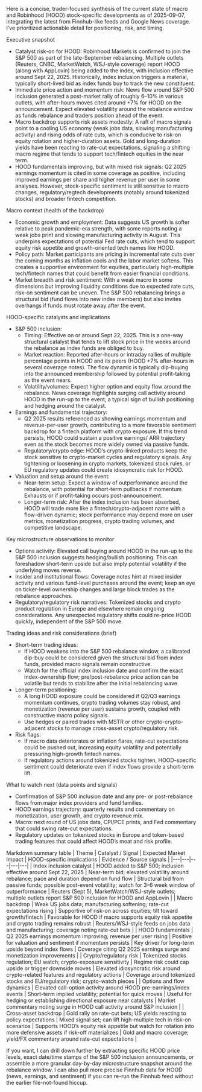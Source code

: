 Here is a concise, trader-focused synthesis of the current state of macro and Robinhood (HOOD) stock-specific developments as of 2025-09-07, integrating the latest from Finnhub-like feeds and Google News coverage. I’ve prioritized actionable detail for positioning, risk, and timing.

Executive snapshot
- Catalyst risk-on for HOOD: Robinhood Markets is confirmed to join the S&P 500 as part of the late-September rebalancing. Multiple outlets (Reuters, CNBC, MarketWatch, WSJ-style coverage) report HOOD (along with AppLovin) being added to the index, with inclusion effective around Sept 22, 2025. Historically, index inclusion triggers a material, typically short-lived bid as index funds buy to track the new constituent.
- Immediate price action and momentum risk: News flow around S&P 500 inclusion generated a post-market rally of roughly 6–10% in various outlets, with after-hours moves cited around +7% for HOOD on the announcement. Expect elevated volatility around the rebalance window as funds rebalance and traders position ahead of the event.
- Macro backdrop supports risk assets modestly: A raft of macro signals point to a cooling US economy (weak jobs data, slowing manufacturing activity) and rising odds of rate cuts, which is conducive to risk-on equity rotation and higher-duration assets. Gold and long-duration yields have been reacting to rate-cut expectations, signaling a shifting macro regime that tends to support tech/fintech equities in the near term.
- HOOD fundamentals improving, but with mixed risk signals: Q2 2025 earnings momentum is cited in some coverage as positive, including improved earnings per share and higher revenue per user in some analyses. However, stock-specific sentiment is still sensitive to macro changes, regulatory/regtech developments (notably around tokenized stocks) and broader fintech competition.

Macro context (health of the backdrop)
- Economic growth and employment: Data suggests US growth is softer relative to peak pandemic-era strength, with some reports noting a weak jobs print and slowing manufacturing activity in August. This underpins expectations of potential Fed rate cuts, which tend to support equity risk appetite and growth-oriented tech names like HOOD.
- Policy path: Market participants are pricing in incremental rate cuts over the coming months as inflation cools and the labor market softens. This creates a supportive environment for equities, particularly high-multiple tech/fintech names that could benefit from easier financial conditions.
- Market breadth and risk sentiment: With a weak macro in some dimensions but improving liquidity conditions due to expected rate cuts, risk-on sentiment can be uneven. The S&P 500 rebalancing brings a structural bid (fund flows into new index members) but also invites overhangs if funds must rotate away after the event.

HOOD-specific catalysts and implications
- S&P 500 inclusion: 
  - Timing: Effective on or around Sept 22, 2025. This is a one-way structural catalyst that tends to lift stock price in the weeks around the rebalance as index funds are obliged to buy.
  - Market reaction: Reported after-hours or intraday rallies of multiple percentage points in HOOD and its peers (HOOD +7% after-hours in several coverage notes). The flow dynamic is typically dip-buying into the announced membership followed by potential profit-taking as the event nears.
  - Volatility/volumes: Expect higher option and equity flow around the rebalance. News coverage highlights surging call activity around HOOD in the run-up to the event, a typical sign of bullish positioning and hedging around the catalyst.
- Earnings and fundamental trajectory:
  - Q2 2025 results referenced as showing earnings momentum and revenue-per-user growth, contributing to a more favorable sentiment backdrop for a fintech platform with crypto exposure. If this trend persists, HOOD could sustain a positive earnings/ ARR trajectory even as the stock becomes more widely owned via passive funds.
  - Regulatory/crypto edge: HOOD’s crypto-linked products keep the stock sensitive to crypto-market cycles and regulatory signals. Any tightening or loosening in crypto markets, tokenized stock rules, or EU regulatory updates could create idiosyncratic risk for HOOD.
- Valuation and setup around the event:
  - Near-term setup: Expect a window of outperformance around the rebalance, with potential for short-term pullbacks if momentum Exhausts or if profit-taking occurs post-announcement.
  - Longer-term risk: After the index inclusion has been absorbed, HOOD will trade more like a fintech/crypto-adjacent name with a flow-driven dynamic; stock performance may depend more on user metrics, monetization progress, crypto trading volumes, and competitive landscape.

Key microstructure observations to monitor
- Options activity: Elevated call buying around HOOD in the run-up to the S&P 500 inclusion suggests hedging/bullish positioning. This can foreshadow short-term upside but also imply potential volatility if the underlying moves reverse.
- Insider and institutional flows: Coverage notes hint at mixed insider activity and various fund-level purchases around the event; keep an eye on ticker-level ownership changes and large block trades as the rebalance approaches.
- Regulatory/regulatory risk narratives: Tokenized stocks and crypto product regulation in Europe and elsewhere remain ongoing considerations. Any unexpected regulatory shifts could re-price HOOD quickly, independent of the S&P 500 move.

Trading ideas and risk considerations (brief)
- Short-term trading ideas:
  - If HOOD weakens into the S&P 500 rebalance window, a calibrated dip-buy could be considered given the structural bid from index funds, provided macro signals remain constructive.
  - Watch for the official index inclusion date and confirm the exact index-ownership flow; pre/post-rebalance price action can be volatile but tends to stabilize after the initial rebalancing wave.
- Longer-term positioning:
  - A long HOOD exposure could be considered if Q2/Q3 earnings momentum continues, crypto trading volumes stay robust, and monetization (revenue per user) sustains growth, coupled with constructive macro policy signals.
  - Use hedges or paired trades with MSTR or other crypto-crypto-adjacent stocks to manage cross-asset crypto/regulatory risk.
- Risk flags:
  - If macro data deteriorates or inflation flares, rate-cut expectations could be pushed out, increasing equity volatility and potentially pressuring high-growth fintech names.
  - If regulatory actions around tokenized stocks tighten, HOOD-specific sentiment could deteriorate even if index flows provide a short-term lift.

What to watch next (data points and signals)
- Confirmation of S&P 500 inclusion date and any pre- or post-rebalance flows from major index providers and fund families.
- HOOD earnings trajectory: quarterly results and commentary on monetization, user growth, and crypto revenue mix.
- Macro: next round of US jobs data, CPI/PCE prints, and Fed commentary that could swing rate-cut expectations.
- Regulatory updates on tokenized stocks in Europe and token-based trading features that could affect HOOD’s moat and risk profile.

Markdown summary table
| Theme | Catalyst / Signal | Expected Market Impact | HOOD-specific implications | Evidence / Source signals |
|---|---|---|---|---|
| Index inclusion catalyst | HOOD added to S&P 500; inclusion effective around Sept 22, 2025 | Near-term bid; elevated volatility around rebalance; pace and duration depend on fund flow | Structural bid from passive funds; possible post-event volatility; watch for 3–6 week window of outperformance | Reuters (Sept 5), MarketWatch/WSJ-style outlets; multiple outlets report S&P 500 inclusion for HOOD and AppLovin |
| Macro backdrop | Weak US jobs data; manufacturing softening; rate-cut expectations rising | Supportive of risk-on across equities; tilt toward growth/fintech | Favorable for HOOD if macro supports equity risk appetite and crypto trading remains robust | Reuters/WSJ-style feeds on jobs data and manufacturing; coverage noting rate-cut bets |
| HOOD fundamentals | Q2 2025 earnings momentum improving; revenue per user rising | Positive for valuation and sentiment if momentum persists | Key driver for long-term upside beyond index flows | Coverage citing Q2 2025 earnings surge and monetization improvements |
| Crypto/regulatory risk | Tokenized stocks regulation; EU watch; crypto-exposure sensitivity | Regime risk could cap upside or trigger downside moves | Elevated idiosyncratic risk around crypto-related features and regulatory actions | Coverage around tokenized stocks and EU/regulatory risk; crypto-watch pieces |
| Options and flow dynamics | Elevated call-option activity around HOOD pre-earnings/index events | Short-term implied volatility; potential for quick moves | Useful for hedging or establishing directional exposure near catalysts | Market commentary noting surge in HOOD call activity around S&P inclusion |
| Cross-asset backdrop | Gold rally on rate-cut bets; US yields reacting to policy expectations | Mixed signal set; can lift high-multiple tech in risk-on scenarios | Supports HOOD’s equity risk appetite but watch for rotation into more defensive assets if risk-off materializes | Gold and macro coverage; yield/FX commentary around rate-cut expectations |

If you want, I can drill down further by extracting specific HOOD price levels, exact date/time stamps of the S&P 500 inclusion announcements, or assemble a more granular day-by-day microstructure snapshot around the rebalance window. I can also pull more precise Finnhub data for HOOD (news, earnings, and sentiment) if you can re-run the Finnhub feed without the earlier file-not-found hiccup.
